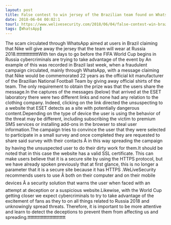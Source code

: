 ```yaml
---
layout: post
title: False contest to win jersey of the Brazilian team found on WhatsApp
date: 2018-06-04 00:02:1
tourl: https://www.welivesecurity.com/2018/06/04/false-contest-win-brazilian-jersey-whatsapp/
tags: [WhatsApp]
---
```

The scam circulated through WhatsApp aimed at users in Brazil claiming that Nike will give away the jersey that the team will wear at Russia 2018.tttttttttttttttWith ten days to go before the FIFA World Cup begins in Russia cybercriminals are trying to take advantage of the event by An example of this was recorded in Brazil last week, when a fraudulent campaign circulated, mainly through WhatsApp, with a message claiming that Nike would be commemorated 22 years as the official kit manufacturer of the Brazilian National Football Team by giving away official shirts of the team. The only requirement to obtain the prize was that the users share the message.In the captures of the messages (below) that arrived at the ESET laboratory there were two different links and none had any relation to the clothing company. Indeed, clicking on the link directed the unsuspecting to a website that ESET detects as a site with potentially dangerous content.Depending on the type of device the user is using the behavior of the threat may be different, including subscribing the victim to premium SMS services or installing add-ons in the browser to steal user information.The campaign tries to convince the user that they were selected to participate in a small survey and once completed they are requested to share said survey with their contacts Â in this way spreading the campaign by having the unsuspected user to do their dirty work for them.It should be noted that in this case the website has a valid SSL certificate. This can make users believe that it is a secure site by using the HTTPS protocol, but we have already spoken previously that at first glance, this is no longer a parameter that it is a secure site because it has HTTPS .WeLiveSecurity recommends users to use Â both on their computer and on their mobile devices Â a security solution that warns the user when faced with an attempt at deception or a suspicious website.Likewise, with the World Cup getting closer we expect cybercriminals to try to take advantage of the excitement of fans as they to on all things related to Russia 2018 and unknowingly spread threats. Therefore, it is important to be more attentive and learn to detect the deceptions to prevent them from affecting us and spreading.tttttttttttttttttttttttttt